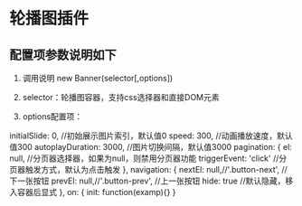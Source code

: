 # 轮播图插件
## 配置项参数说明如下

1. 调用说明
   new Banner(selector[,options])

2. selector：轮播图容器，支持css选择器和直接DOM元素

3. options配置项：

initialSlide: 0, //初始展示图片索引，默认值0
speed: 300, //动画播放速度，默认值300
autoplayDuration: 3000, //图片切换间隔，默认值3000
pagination: {
    el: null, //分页器选择器，如果为null，则禁用分页器功能
    triggerEvent: 'click' //分页器触发方式，默认为点击触发
},
navigation: {
    nextEl: null,//'.button-next', //下一张按钮
    prevEl: null,//'.button-prev', //上一张按钮
    hide: true //默认隐藏，移入容器后显式
},
on: {
    init: function(examp){}
}
